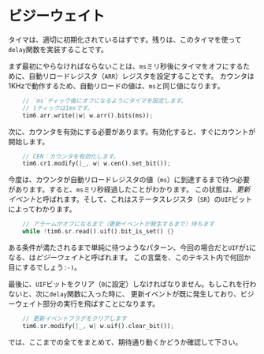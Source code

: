 <!-- # Busy waiting -->

# ビジーウェイト

<!-- 
The timer should now be properly initialized. All that's left is to implement the `delay` function
using the timer.
 -->

タイマは、適切に初期化されているはずです。残りは、このタイマを使って`delay`関数を実装することです。

<!-- 
First thing we have to do is set the autoreload register (`ARR`) to make the timer go off in `ms`
milliseconds. Because the counter operates at 1 KHz, the autoreload value will be the same as `ms`.
 -->

まず最初にやらなければならないことは、`ms`ミリ秒後にタイマをオフにするために、自動リロードレジスタ（`ARR`）レジスタを設定することです。
カウンタは1KHzで動作するため、自動リロードの値は、`ms`と同じ値になります。

``` rust
    // `ms`ティック後にオフになるようにタイマを設定します。
    // 1ティックは1msです。
    tim6.arr.write(|w| w.arr().bits(ms));
```

<!-- 
Next, we need to enable the counter. It will immediately start counting.
 -->

次に、カウンタを有効にする必要があります。有効化すると、すぐにカウントが開始します。

``` rust
    // CEN：カウンタを有効化します。
    tim6.cr1.modify(|_, w| w.cen().set_bit());
```

<!-- 
Now we need to wait until the counter reaches the value of the autoreload register, `ms`, then we'll
know that `ms` milliseconds have passed. That condition is known as an *update event* and its
indicated by the `UIF` bit of the status register (`SR`).
 -->

今度は、カウンタが自動リロードレジスタの値（`ms`）に到達するまで待つ必要があります。すると、`ms`ミリ秒経過したことがわかります。
この状態は、*更新イベント*と呼ばれます。そして、これはステータスレジスタ（`SR`）の`UIF`ビットによってわかります。

``` rust
    // アラームがオフになるまで（更新イベントが発生するまで）待ちます
    while !tim6.sr.read().uif().bit_is_set() {}
```

<!-- 
This pattern of just waiting until some condition is met, in this case that `UIF` becomes `1`, is
known as *busy waiting* and you'll see it a few more times in this text `:-)`.
 -->

ある条件が満たされるまで単純に待つようなパターン、今回の場合だと`UIF`が`1`になる、は*ビジーウェイト*と呼ばれます。
この言葉を、このテキスト内で何回か目にするでしょう`:-)`。

<!-- 
Finally, we must clear (set to `0`) this `UIF` bit. If we don't, next time we enter the `delay`
function we'll think the update event has already happened and skip over the busy waiting part.
 -->

最後に、`UIF`ビットをクリア（`0`に設定）しなければなりません。もしこれを行わないと、次に`delay`関数に入った時に、
更新イベントが既に発生しており、ビジーウェイト部分の実行を飛ばすことになります。

``` rust
    // 更新イベントフラグをクリアします
    tim6.sr.modify(|_, w| w.uif().clear_bit());
```

<!-- Now, put this all together and check if it works as expected. -->

では、ここまでの全てをまとめて、期待通り動くかどうか確認して下さい。